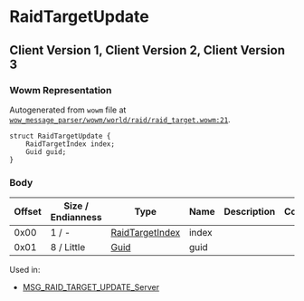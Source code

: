 # RaidTargetUpdate

## Client Version 1, Client Version 2, Client Version 3

### Wowm Representation

Autogenerated from `wowm` file at [`wow_message_parser/wowm/world/raid/raid_target.wowm:21`](https://github.com/gtker/wow_messages/tree/main/wow_message_parser/wowm/world/raid/raid_target.wowm#L21).
```rust,ignore
struct RaidTargetUpdate {
    RaidTargetIndex index;
    Guid guid;
}
```
### Body

| Offset | Size / Endianness | Type | Name | Description | Comment |
| ------ | ----------------- | ---- | ---- | ----------- | ------- |
| 0x00 | 1 / - | [RaidTargetIndex](raidtargetindex.md) | index |  |  |
| 0x01 | 8 / Little | [Guid](../spec/packed-guid.md) | guid |  |  |


Used in:
* [MSG_RAID_TARGET_UPDATE_Server](msg_raid_target_update_server.md)

